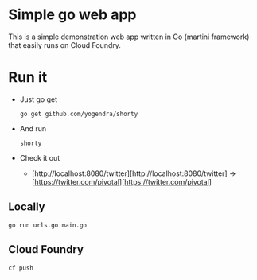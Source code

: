 # Simple go web app

This is a simple demonstration web app written in Go (martini framework) that easily runs on Cloud Foundry.

# Run it

- Just go get

  ```
  go get github.com/yogendra/shorty
  ```

- And run

  ```
  shorty
  ```

- Check it out

  - [http://localhost:8080/twitter][http://localhost:8080/twitter] -> [https://twitter.com/pivotal][https://twitter.com/pivotal]

## Locally

```
go run urls.go main.go
```

## Cloud Foundry

```
cf push
```
